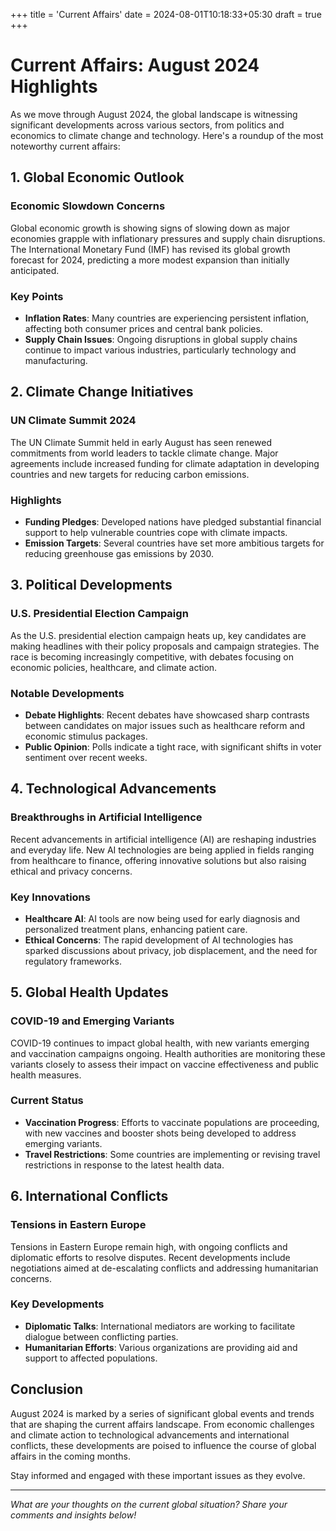 +++
title = 'Current Affairs'
date = 2024-08-01T10:18:33+05:30
draft = true
+++

# Current Affairs: August 2024 Highlights

As we move through August 2024, the global landscape is witnessing significant developments across various sectors, from politics and economics to climate change and technology. Here's a roundup of the most noteworthy current affairs:

## 1. **Global Economic Outlook**

### Economic Slowdown Concerns

Global economic growth is showing signs of slowing down as major economies grapple with inflationary pressures and supply chain disruptions. The International Monetary Fund (IMF) has revised its global growth forecast for 2024, predicting a more modest expansion than initially anticipated. 

### Key Points

- **Inflation Rates**: Many countries are experiencing persistent inflation, affecting both consumer prices and central bank policies.
- **Supply Chain Issues**: Ongoing disruptions in global supply chains continue to impact various industries, particularly technology and manufacturing.

## 2. **Climate Change Initiatives**

### UN Climate Summit 2024

The UN Climate Summit held in early August has seen renewed commitments from world leaders to tackle climate change. Major agreements include increased funding for climate adaptation in developing countries and new targets for reducing carbon emissions.

### Highlights

- **Funding Pledges**: Developed nations have pledged substantial financial support to help vulnerable countries cope with climate impacts.
- **Emission Targets**: Several countries have set more ambitious targets for reducing greenhouse gas emissions by 2030.

## 3. **Political Developments**

### U.S. Presidential Election Campaign

As the U.S. presidential election campaign heats up, key candidates are making headlines with their policy proposals and campaign strategies. The race is becoming increasingly competitive, with debates focusing on economic policies, healthcare, and climate action.

### Notable Developments

- **Debate Highlights**: Recent debates have showcased sharp contrasts between candidates on major issues such as healthcare reform and economic stimulus packages.
- **Public Opinion**: Polls indicate a tight race, with significant shifts in voter sentiment over recent weeks.

## 4. **Technological Advancements**

### Breakthroughs in Artificial Intelligence

Recent advancements in artificial intelligence (AI) are reshaping industries and everyday life. New AI technologies are being applied in fields ranging from healthcare to finance, offering innovative solutions but also raising ethical and privacy concerns.

### Key Innovations

- **Healthcare AI**: AI tools are now being used for early diagnosis and personalized treatment plans, enhancing patient care.
- **Ethical Concerns**: The rapid development of AI technologies has sparked discussions about privacy, job displacement, and the need for regulatory frameworks.

## 5. **Global Health Updates**

### COVID-19 and Emerging Variants

COVID-19 continues to impact global health, with new variants emerging and vaccination campaigns ongoing. Health authorities are monitoring these variants closely to assess their impact on vaccine effectiveness and public health measures.

### Current Status

- **Vaccination Progress**: Efforts to vaccinate populations are proceeding, with new vaccines and booster shots being developed to address emerging variants.
- **Travel Restrictions**: Some countries are implementing or revising travel restrictions in response to the latest health data.

## 6. **International Conflicts**

### Tensions in Eastern Europe

Tensions in Eastern Europe remain high, with ongoing conflicts and diplomatic efforts to resolve disputes. Recent developments include negotiations aimed at de-escalating conflicts and addressing humanitarian concerns.

### Key Developments

- **Diplomatic Talks**: International mediators are working to facilitate dialogue between conflicting parties.
- **Humanitarian Efforts**: Various organizations are providing aid and support to affected populations.

## Conclusion

August 2024 is marked by a series of significant global events and trends that are shaping the current affairs landscape. From economic challenges and climate action to technological advancements and international conflicts, these developments are poised to influence the course of global affairs in the coming months.

Stay informed and engaged with these important issues as they evolve. 

---

*What are your thoughts on the current global situation? Share your comments and insights below!*
